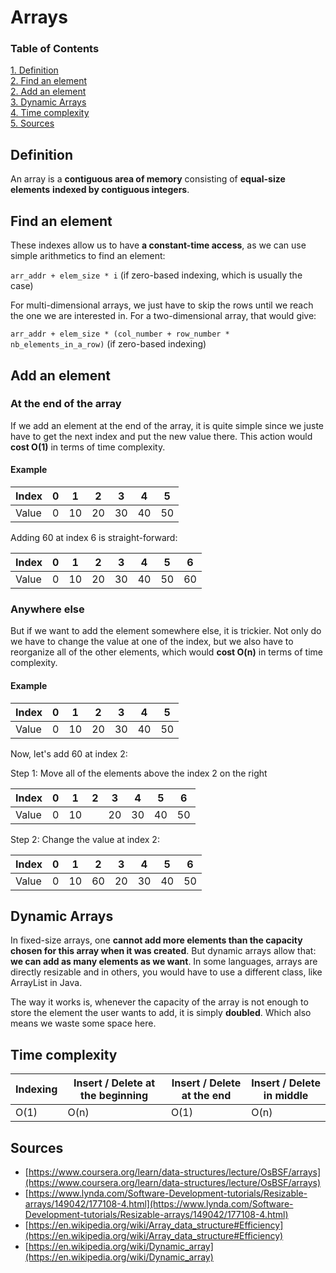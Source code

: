 # Arrays

### Table of Contents

[1. Definition](#definition)  
[2. Find an element](#find)  
[2. Add an element](#add)  
[3. Dynamic Arrays](#dynamic)  
[4. Time complexity](#time)  
[5. Sources](#sources)

<a name="defintion"></a>

## Definition

An array is a **contiguous area of memory** consisting of **equal-size elements** **indexed by contiguous integers**. 

<a name="find"></a>

## Find an element

These indexes allow us to have **a constant-time access**, as we can use simple arithmetics to find an element:

``` arr_addr + elem_size * i ``` (if zero-based indexing, which is usually the case)

For multi-dimensional arrays, we just have to skip the rows until we reach the one we are interested in. For a two-dimensional array, that would give:
 
``` arr_addr + elem_size * (col_number + row_number * nb_elements_in_a_row) ``` (if zero-based indexing)

<a name="add"></a>

## Add an element

### At the end of the array

If we add an element at the end of the array, it is quite simple since we juste have to get the next index and put the new value there. This action would **cost O(1)** in terms of time complexity. 

#### Example

Index | 0 | 1 | 2 | 3 | 4 | 5 |
| --- | --- | --- | --- | --- | --- | --- |
Value | 0 | 10 | 20 | 30 | 40 | 50 |

Adding 60 at index 6 is straight-forward:

Index | 0 | 1 | 2 | 3 | 4 | 5 | 6 |
| --- | --- | --- | --- | --- | --- | --- | --- |
Value | 0 | 10 | 20 | 30 | 40 | 50 | 60

### Anywhere else

But if we want to add the element somewhere else, it is trickier. Not only do we have to change the value at one of the index, but we also have to reorganize all of the other elements, which would **cost O(n)** in terms of time complexity.

#### Example

Index | 0 | 1 | 2 | 3 | 4 | 5 |
| --- | --- | --- | --- | --- | --- | --- |
Value | 0 | 10 | 20 | 30 | 40 | 50 |

Now, let's add 60 at index 2:

Step 1: Move all of the elements above the index 2 on the right

Index | 0 | 1 | 2 | 3 | 4 | 5 | 6 |
| --- | --- | --- | --- | --- | --- | --- | --- |
Value | 0 | 10 |  | 20 | 30 | 40 | 50 |

Step 2: Change the value at index 2: 

Index | 0 | 1 | 2 | 3 | 4 | 5 | 6 |
| --- | --- | --- | --- | --- | --- | --- | --- |
Value | 0 | 10 | 60 | 20 | 30 | 40 | 50 |

<a name="dynamic"></a>

## Dynamic Arrays

In fixed-size arrays, one **cannot add more elements than the capacity chosen for this array when it was created**. But dynamic arrays allow that: **we can add as many elements as we want**. In some languages, arrays are directly resizable and in others, you would have to use a different class, like ArrayList in Java.

The way it works is, whenever the capacity of the array is not enough to store the element the user wants to add, it is simply **doubled**. Which also means we waste some space here.

<a name="time"></a>

## Time complexity

Indexing | Insert / Delete at the beginning | Insert / Delete at the end | Insert / Delete in middle | 
--- | --- | --- | --- | 
O(1) | O(n) | O(1) | O(n) |

<a name="sources"></a>

## Sources

* [https://www.coursera.org/learn/data-structures/lecture/OsBSF/arrays](https://www.coursera.org/learn/data-structures/lecture/OsBSF/arrays)
* [https://www.lynda.com/Software-Development-tutorials/Resizable-arrays/149042/177108-4.html](https://www.lynda.com/Software-Development-tutorials/Resizable-arrays/149042/177108-4.html)
* [https://en.wikipedia.org/wiki/Array_data_structure#Efficiency](https://en.wikipedia.org/wiki/Array_data_structure#Efficiency)
* [https://en.wikipedia.org/wiki/Dynamic_array](https://en.wikipedia.org/wiki/Dynamic_array)

